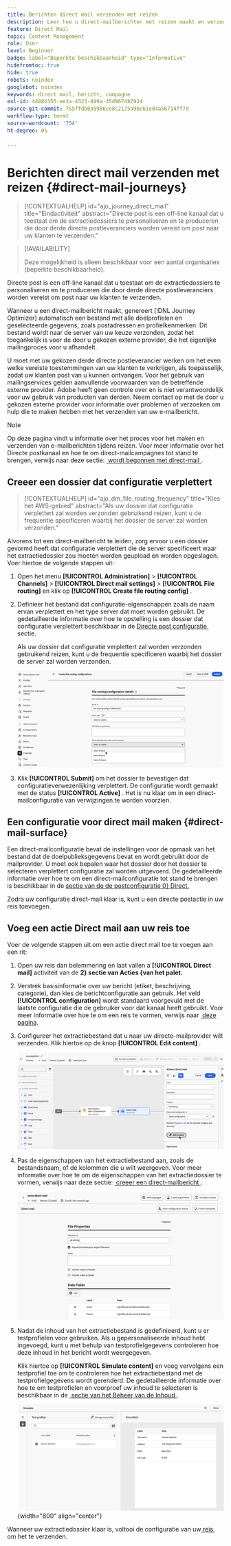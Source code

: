 ```yaml
---
title: Berichten direct mail verzenden met reizen
description: Leer hoe u direct-mailberichten met reizen maakt en verzendt.
feature: Direct Mail
topic: Content Management
role: User
level: Beginner
badge: label="Beperkte beschikbaarheid" type="Informative"
hidefromtoc: true
hide: true
robots: noindex
googlebot: noindex
keywords: direct mail, bericht, campagne
exl-id: 44886355-ee3a-4323-899a-35d967487924
source-git-commit: 755ffdb0a9986ce8c2175a9bc61ed4a56714ff7d
workflow-type: tm+mt
source-wordcount: '754'
ht-degree: 0%

---
```


# Berichten direct mail verzenden met reizen {#direct-mail-journeys}

>[!CONTEXTUALHELP]
>id="ajo_journey_direct_mail"
>title="Eindactiviteit"
>abstract="Directe post is een off-line kanaal dat u toestaat om de extractiedossiers te personaliseren en te produceren die door derde directe postleveranciers worden vereist om post naar uw klanten te verzenden."

>[!AVAILABILITY]
>
>Deze mogelijkheid is alleen beschikbaar voor een aantal organisaties (beperkte beschikbaarheid).

Directe post is een off-line kanaal dat u toestaat om de extractiedossiers te personaliseren en te produceren die door derde directe postleveranciers worden vereist om post naar uw klanten te verzenden.

Wanneer u een direct-mailbericht maakt, genereert [!DNL Journey Optimizer] automatisch een bestand met alle doelprofielen en geselecteerde gegevens, zoals postadressen en profielkenmerken. Dit bestand wordt naar de server van uw keuze verzonden, zodat het toegankelijk is voor de door u gekozen externe provider, die het eigenlijke mailingproces voor u afhandelt.

U moet met uw gekozen derde directe postleverancier werken om het even welke vereiste toestemmingen van uw klanten te verkrijgen, als toepasselijk, zodat uw klanten post van u kunnen ontvangen. Voor het gebruik van mailingservices gelden aanvullende voorwaarden van de betreffende externe provider. Adobe heeft geen controle over en is niet verantwoordelijk voor uw gebruik van producten van derden. Neem contact op met de door u gekozen externe provider voor informatie over problemen of verzoeken om hulp die te maken hebben met het verzenden van uw e-mailbericht.

>[!NOTE]
>
>Op deze pagina vindt u informatie over het proces voor het maken en verzenden van e-mailberichten tijdens reizen. Voor meer informatie over het Directe postkanaal en hoe te om direct-mailcampagnes tot stand te brengen, verwijs naar deze sectie: [&#x200B; wordt begonnen met direct-mail &#x200B;](../direct-mail/get-started-direct-mail.md).

## Creeer een dossier dat configuratie verplettert

>[!CONTEXTUALHELP]
>id="ajo_dm_file_routing_frequency"
>title="Kies het AWS-gebied"
>abstract="Als uw dossier dat configuratie verplettert zal worden verzonden gebruikend reizen, kunt u de frequentie specificeren waarbij het dossier de server zal worden verzonden."

Alvorens tot een direct-mailbericht te leiden, zorg ervoor u een dossier gevormd heeft dat configuratie verplettert die de server specificeert waar het extractiedossier zou moeten worden geupload en worden opgeslagen. Voer hiertoe de volgende stappen uit:

1. Open het menu **[!UICONTROL Administration]** > **[!UICONTROL Channels]** > **[!UICONTROL Direct mail settings]** > **[!UICONTROL File routing]** en klik op **[!UICONTROL Create file routing config]** .

1. Definieer het bestand dat configuratie-eigenschappen zoals de naam ervan verplettert en het type server dat moet worden gebruikt. De gedetailleerde informatie over hoe te opstelling is een dossier dat configuratie verplettert beschikbaar in de [&#x200B; Directe post configuratie &#x200B;](../direct-mail/direct-mail-configuration.md#file-routing-configuration) sectie.

   Als uw dossier dat configuratie verplettert zal worden verzonden gebruikend reizen, kunt u de frequentie specificeren waarbij het dossier de server zal worden verzonden.

   ![](assets/file-routing-journey.png)

1. Klik **[!UICONTROL Submit]** om het dossier te bevestigen dat configuratieverwezenlijking verplettert. De configuratie wordt gemaakt met de status **[!UICONTROL Active]** . Het is nu klaar om in een direct-mailconfiguratie van verwijzingen te worden voorzien.

## Een configuratie voor direct mail maken {#direct-mail-surface}

Een direct-mailconfiguratie bevat de instellingen voor de opmaak van het bestand dat de doelpublieksgegevens bevat en wordt gebruikt door de mailprovider. U moet ook bepalen waar het dossier door het dossier te selecteren verplettert configuratie zal worden uitgevoerd. De gedetailleerde informatie over hoe te om een direct-mailconfiguratie tot stand te brengen is beschikbaar in de [&#x200B; sectie van de de postconfiguratie 0&rbrace; Direct.](../direct-mail/direct-mail-configuration.md#file-routing-configuration)

Zodra uw configuratie direct-mail klaar is, kunt u een directe postactie in uw reis toevoegen.

## Voeg een actie Direct mail aan uw reis toe

Voer de volgende stappen uit om een actie direct mail toe te voegen aan een rit:

1. Open uw reis dan belemmering en laat vallen a **[!UICONTROL Direct mail]** activiteit van de **2&rbrace; sectie van Acties &lbrace;van het palet.**

1. Verstrek basisinformatie over uw bericht (etiket, beschrijving, categorie), dan kies de berichtconfiguratie aan gebruik. Het veld **[!UICONTROL configuration]** wordt standaard voorgevuld met de laatste configuratie die de gebruiker voor dat kanaal heeft gebruikt. Voor meer informatie over hoe te om een reis te vormen, verwijs naar [&#x200B; deze pagina &#x200B;](../building-journeys/journey-gs.md).

1. Configureer het extractiebestand dat u naar uw directe-mailprovider wilt verzenden. Klik hiertoe op de knop **[!UICONTROL Edit content]** .

   ![](assets/direct-mail-add-journey.png)

1. Pas de eigenschappen van het extractiebestand aan, zoals de bestandsnaam, of de kolommen die u wilt weergeven. Voor meer informatie over hoe te om de eigenschappen van het extractiedossier te vormen, verwijs naar deze sectie: [&#x200B; creeer een direct-mailbericht &#x200B;](../direct-mail/create-direct-mail.md#extraction-file).

   ![](assets/direct-mail-journey-content.png)

1. Nadat de inhoud van het extractiebestand is gedefinieerd, kunt u er testprofielen voor gebruiken. Als u gepersonaliseerde inhoud hebt ingevoegd, kunt u met behulp van testprofielgegevens controleren hoe deze inhoud in het bericht wordt weergegeven.

   Klik hiertoe op **[!UICONTROL Simulate content]** en voeg vervolgens een testprofiel toe om te controleren hoe het extractiebestand met de testprofielgegevens wordt gerenderd. De gedetailleerde informatie over hoe te om testprofielen en voorproef uw inhoud te selecteren is beschikbaar in de [&#x200B; sectie van het Beheer van de Inhoud &#x200B;](../content-management/preview-test.md).

   ![](assets/direct-mail-simulate.png){width="800" align="center"}

Wanneer uw extractiedossier klaar is, voltooi de configuratie van uw [&#x200B; reis &#x200B;](../building-journeys/journey-gs.md) om het te verzenden.
